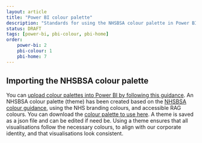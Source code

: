 ```yaml
---
layout: article
title: "Power BI colour palette"
description: "Standards for using the NHSBSA colour palette in Power BI"
status: DRAFT
tags: [power-bi, pbi-colour, pbi-home]
order:
    power-bi: 2
    pbi-colour: 1
    pbi-home: 7
---
```

## Importing the NHSBSA colour palette  
  
You can [upload colour palettes into Power BI by following this guidance][link 1]. An NHSBSA colour palette (theme) has been created based on the [NHSBSA colour guidance](../../../../colour/), using the NHS branding colours, and accessible RAG colours. You can download the [colour palette to use here][link 2]. A theme is saved as a json file and can be edited if need be. Using a theme ensures that all visualisations follow the necessary colours, to align with our corporate identity, and that visualisations look consistent.


[link 1]: https://learn.microsoft.com/en-us/power-bi/create-reports/desktop-report-themes#import-custom-report-theme-files
[link 2]: https://nhsbsauk.sharepoint.com/sites/DataandAnalyticsCommunities/_layouts/15/download.aspx?UniqueId=be37e6dce446484a95e82de750baf0f3&e=Z9KTFa